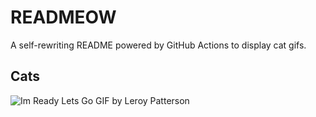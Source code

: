 # READMEOW

A self-rewriting README powered by GitHub Actions to display cat gifs.

## Cats

![Im Ready Lets Go GIF by Leroy Patterson](https://media3.giphy.com/media/CjmvTCZf2U3p09Cn0h/200.gif?cid=9acd02dagwmgtr1r98om7wlbudv6xxm99rup6j24l3clrtfx&ep=v1_gifs_search&rid=200.gif&ct=g)
